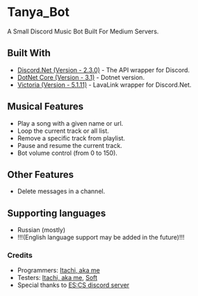 # Tanya_Bot

A Small Discord Music Bot Built For Medium Servers.

## Built With

* [Discord.Net (Version - 2.3.0)](https://github.com/RogueException/Discord.Net) - The API wrapper for Discord.
* [DotNet Core (Version - 3.1)](https://dotnet.microsoft.com/download/dotnet-core/2.2) - Dotnet version.
* [Victoria (Version - 5.1.11)](https://github.com/Yucked/Victoria) - LavaLink wrapper for Discord.Net.

## Musical Features

* Play a song with a given name or url.
* Loop the current track or all list.
* Remove a specific track from playlist.
* Pause and resume the current track.
* Bot volume control (from 0 to 150).

## Other Features

* Delete messages in a channel.

## Supporting languages

* Russian (mostly)
* !!!(English language support may be added in the future)!!!

### Credits
* Programmers: [Itachi, aka me](https://github.com/ltachiUchiha)
* Testers: [Itachi, aka me](https://github.com/ltachiUchiha), [Soft](https://github.com/m4x150)
* Special thanks to [ES:CS discord server](https://discord.com/invite/AMFG7x6)
